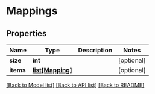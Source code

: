 # Mappings

## Properties
Name | Type | Description | Notes
------------ | ------------- | ------------- | -------------
**size** | **int** |  | [optional] 
**items** | [**list[Mapping]**](Mapping.md) |  | [optional] 

[[Back to Model list]](../README.md#documentation-for-models) [[Back to API list]](../README.md#documentation-for-api-endpoints) [[Back to README]](../README.md)


